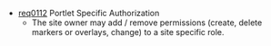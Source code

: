 * [req0112](https://github.com/PolitAktiv/politaktiv-requirements/tree/master/en/requirements/req0112.md) Portlet Specific Authorization
  * The site owner may add / remove permissions (create, delete markers or overlays, change) to a site specific role.
